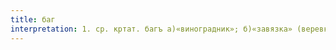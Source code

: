 ```yaml
---
title: баг
interpretation: 1. ср. кртат. багъ а)«виноградник»; б)«завязка» (веревка, тесьма, шнурок); в)«повязка, бинт»; г)«связка, пук»; д)‘связь, узы’; 2. тюрк. «обойма»
---
```

